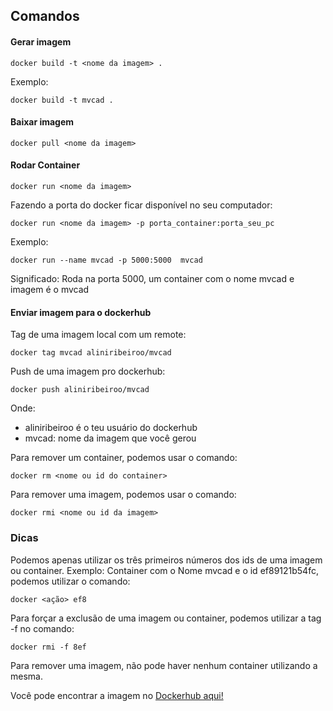 ## Comandos


#### Gerar imagem
~~~
docker build -t <nome da imagem> .
~~~
Exemplo: 
~~~
docker build -t mvcad .
~~~

#### Baixar imagem
~~~ 
docker pull <nome da imagem>
~~~

#### Rodar Container
~~~ 
docker run <nome da imagem>
~~~

Fazendo a porta do docker ficar disponível no seu computador:
~~~
docker run <nome da imagem> -p porta_container:porta_seu_pc
~~~
Exemplo: 
~~~
docker run --name mvcad -p 5000:5000  mvcad
~~~
Significado: Roda na porta 5000, um container com o nome mvcad e imagem é o mvcad

#### Enviar imagem para o dockerhub
Tag de uma imagem local com um remote:
~~~
docker tag mvcad aliniribeiroo/mvcad
~~~

Push de uma imagem pro dockerhub: 
~~~
docker push aliniribeiroo/mvcad
~~~
Onde: 
- aliniribeiroo é o teu usuário do dockerhub
- mvcad: nome da imagem que você gerou


Para remover um container, podemos usar o comando: 
~~~
docker rm <nome ou id do container>
~~~

Para remover uma imagem,  podemos usar o comando:
~~~
docker rmi <nome ou id da imagem>
~~~

### Dicas

Podemos apenas utilizar os três primeiros números dos ids de uma imagem ou container. 
Exemplo: Container com o Nome mvcad e o id ef89121b54fc, podemos utilizar o comando: 
~~~
docker <ação> ef8
~~~

Para forçar a exclusão de uma imagem ou container, podemos utilizar a tag -f no comando:  
~~~
docker rmi -f 8ef
~~~

Para remover uma imagem, não pode haver nenhum container utilizando a mesma.


Você pode encontrar a imagem no [Dockerhub aqui!](https://hub.docker.com/repository/docker/aliniribeiroo/mvcad)
